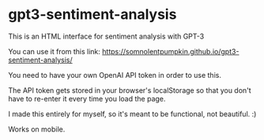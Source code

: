 # gpt3-sentiment-analysis
This is an HTML interface for sentiment analysis with GPT-3

You can use it from this link: https://somnolentpumpkin.github.io/gpt3-sentiment-analysis/

You need to have your own OpenAI API token in order to use this.

The API token gets stored in your browser's localStorage so that you don't have to re-enter it every time you load the page.

I made this entirely for myself, so it's meant to be functional, not beautiful. :)

Works on mobile.
